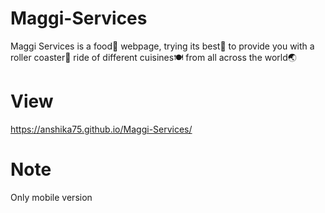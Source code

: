 # Maggi-Services
Maggi Services is a food🍕 webpage, trying its best💫 to provide you with a roller coaster🎢 ride of different cuisines🍽️ from all across the world🌏

# View 
https://anshika75.github.io/Maggi-Services/

# Note
Only mobile version
